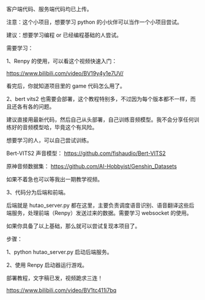 客户端代码、服务端代码均已上传。

注意：这个小项目，想要学习 python 的小伙伴可以当作一个小项目尝试。

建议：想要学习编程 or 已经编程基础的人尝试。

需要学习：

1、Renpy 的使用，可以看这个视频快速入门：

https://www.bilibili.com/video/BV19y4y1e7UV/

看完后，你就知道项目里的 game 代码怎么用了。

2、bert vits2 也需要会部署，这个教程特别多，不过因为每个版本都不一样，而且还各有各的问题。

建议直接用最新代码，然后自己从头部署，自己训练音频模型。我不会分享任何训练好的音频模型哈，毕竟这个有风险。

想要学习的人，可以自己尝试训练。

Bert-VITS2 声音模型：
https://github.com/fishaudio/Bert-VITS2

原神音频数据集：
https://github.com/AI-Hobbyist/Genshin_Datasets

如果不着急也可以等我出一期教学视频。

3、代码分为后端和前端。

后端就是 hutao_server.py 都在这里，主要负责调度语音识别、语音翻译这些后端服务，处理前端（Renpy）发送过来的数据。需要学习 websocket 的使用。

如果你具备了以上基础，那么就可以尝试复现本项目了。

步骤：

1、python hutao_server.py 启动后端服务。

2、使用 Renpy 启动器运行游戏。

部署教程，文字稿已发，视频跪求三连！

https://www.bilibili.com/video/BV1tc411i7bq
